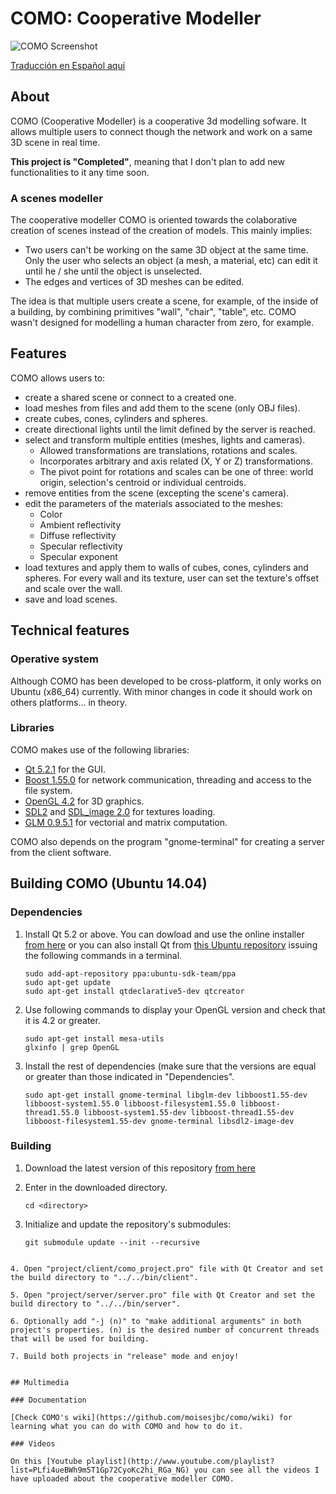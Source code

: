 # COMO: Cooperative Modeller

![COMO Screenshot](https://github.com/moisesjbc/como/blob/master/img/como.png "COMO")

[Traducción en Español aquí](https://github.com/moisesjbc/como/blob/master/README_ES.md)

## About

COMO (Cooperative Modeller) is a cooperative 3d modelling sofware. It allows multiple users to connect though the network and work on a same 3D scene in real time.


**This project is "Completed"**, meaning that I don't plan to add new functionalities to it any time soon.


### A scenes modeller

The cooperative modeller COMO is oriented towards the colaborative creation of scenes instead of the creation of models. This mainly implies:

* Two users can't be working on the same 3D object at the same time. Only the user who selects an object (a mesh, a material, etc) can edit it until he / she until the object is unselected.
* The edges and vertices of 3D meshes can be edited.

The idea is that multiple users create a scene, for example, of the inside of a building, by combining primitives "wall", "chair", "table", etc. COMO wasn't designed for modelling a human character from zero, for example.


## Features

COMO allows users to:

* create a shared scene or connect to a created one.
* load meshes from files and add them to the scene (only OBJ files).
* create cubes, cones, cylinders and spheres.
* create directional lights until the limit defined by the server is reached.
* select and transform multiple entities (meshes, lights and cameras).
	* Allowed transformations are translations, rotations and scales.
	* Incorporates arbitrary and axis related (X, Y or Z) transformations.
	* The pivot point for rotations and scales can be one of three: world origin, selection's centroid or individual centroids.
* remove entities from the scene (excepting the scene's camera).
* edit the parameters of the materials associated to the meshes:
	* Color
	* Ambient reflectivity
	* Diffuse reflectivity
	* Specular reflectivity
	* Specular exponent
* load textures and apply them to walls of cubes, cones, cylinders and spheres. For every wall and its texture, user can set the texture's offset and scale over the wall.
* save and load scenes.


## Technical features

### Operative system

Although COMO has been developed to be cross-platform, it only works on Ubuntu (x86_64) currently. With minor changes in code it should work on others platforms... in theory.

### Libraries

COMO makes use of the following libraries:

* [Qt 5.2.1](http://qt-project.org/) for the GUI.
* [Boost 1.55.0](http://www.boost.org/) for network communication, threading and access to the file system.
* [OpenGL 4.2](http://www.opengl.org/) for 3D graphics.
* [SDL2](https://www.libsdl.org/) and [SDL_image 2.0](https://www.libsdl.org/projects/SDL_image/) for textures loading.
* [GLM 0.9.5.1](http://glm.g-truc.net/) for vectorial and matrix computation.

COMO also depends on the program "gnome-terminal" for creating a server from the client software.


## Building COMO (Ubuntu 14.04)

### Dependencies
1. Install Qt 5.2 or above. You can dowload and use the online installer [from here](http://qt-project.org/downloads) or you can also install Qt from [this Ubuntu repository](https://launchpad.net/~ubuntu-sdk-team/+archive/ppa) issuing the following commands in a terminal.
   ```
   sudo add-apt-repository ppa:ubuntu-sdk-team/ppa
   sudo apt-get update
   sudo apt-get install qtdeclarative5-dev qtcreator
   ```

2. Use following commands to display your OpenGL version and check that it is 4.2 or greater.
   ```
   sudo apt-get install mesa-utils
   glxinfo | grep OpenGL
   ```

3. Install the rest of dependencies (make sure that the versions are equal or greater than those indicated in "Dependencies".
   ```
   sudo apt-get install gnome-terminal libglm-dev libboost1.55-dev libboost-system1.55.0 libboost-filesystem1.55.0 libboost-thread1.55.0 libboost-system1.55-dev libboost-thread1.55-dev libboost-filesystem1.55-dev gnome-terminal libsdl2-image-dev
   ```

### Building

1. Download the latest version of this repository [from here](https://github.com/moisesjbc/como)

2. Enter in the downloaded directory.

   ```
   cd <directory>
   ```

3. Initialize and update the repository's submodules:

   ```
   git submodule update --init --recursive
  ```

4. Open "project/client/como_project.pro" file with Qt Creator and set the build directory to "../../bin/client".

5. Open "project/server/server.pro" file with Qt Creator and set the build directory to "../../bin/server".

6. Optionally add "-j (n)" to "make additional arguments" in both project's properties. (n) is the desired number of concurrent threads that will be used for building.

7. Build both projects in "release" mode and enjoy!


## Multimedia 

### Documentation

[Check COMO's wiki](https://github.com/moisesjbc/como/wiki) for learning what you can do with COMO and how to do it.

### Videos

On this [Youtube playlist](http://www.youtube.com/playlist?list=PLfi4ueBWh9m5T1Gp72CyoKc2hi_RGa_NG) you can see all the videos I have uploaded about the cooperative modeller COMO.

